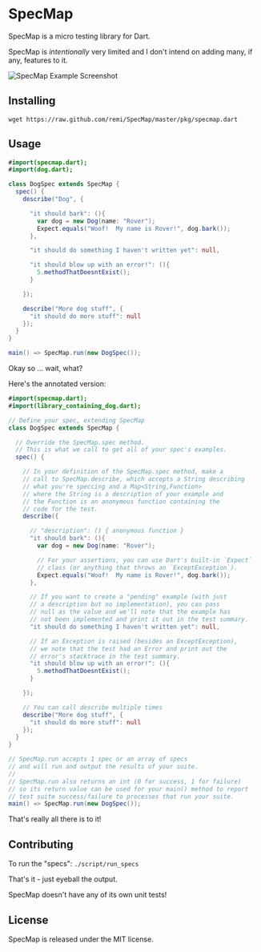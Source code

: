 SpecMap
=======

SpecMap is a micro testing library for Dart.

SpecMap is *intentionally* very limited and I don't intend on adding many, 
if any, features to it.

![SpecMap Example Screenshot](https://github.com/remi/SpecMap/raw/master/pkg/screenshot.png)

Installing
----------

    wget https://raw.github.com/remi/SpecMap/master/pkg/specmap.dart

Usage
-----

```actionscript
#import(specmap.dart);
#import(dog.dart);

class DogSpec extends SpecMap {
  spec() {
    describe("Dog", {

      "it should bark": (){
        var dog = new Dog(name: "Rover");
        Expect.equals("Woof!  My name is Rover!", dog.bark());
      },

      "it should do something I haven't written yet": null,

      "it should blow up with an error!": (){
        5.methodThatDoesntExist();
      }

    });

    describe("More dog stuff", {
      "it should do more stuff": null
    });
  }
}

main() => SpecMap.run(new DogSpec());
```

Okay so ... wait, what?

Here's the annotated version:

```actionscript
#import(specmap.dart);
#import(library_containing_dog.dart);

// Define your spec, extending SpecMap
class DogSpec extends SpecMap {

  // Override the SpecMap.spec method.
  // This is what we call to get all of your spec's examples.
  spec() {

    // In your definition of the SpecMap.spec method, make a 
    // call to SpecMap.describe, which accepts a String describing 
    // what you're speccing and a Map<String,Function> 
    // where the String is a description of your example and 
    // the Function is an anonymous function containing the 
    // code for the test.
    describe({

      // "description": () { anonymous function }
      "it should bark": (){
        var dog = new Dog(name: "Rover");

        // For your assertions, you can use Dart's built-in `Expect` 
        // class (or anything that throws an `ExceptException`).  
        Expect.equals("Woof!  My name is Rover!", dog.bark());
      },

      // If you want to create a "pending" example (with just 
      // a description but no implementation), you can pass 
      // null as the value and we'll note that the example has 
      // not been implemented and print it out in the test summary.
      "it should do something I haven't written yet": null,

      // If an Exception is raised (besides an ExceptException), 
      // we note that the test had an Error and print out the 
      // error's stacktrace in the test summary.
      "it should blow up with an error!": (){
        5.methodThatDoesntExist();
      }

    });

    // You can call describe multiple times
    describe("More dog stuff", {
      "it should do more stuff": null
    });
  }
}

// SpecMap.run accepts 1 spec or an array of specs 
// and will run and output the results of your suite.
//
// SpecMap.run also returns an int (0 for success, 1 for failure) 
// so its return value can be used for your main() method to report 
// test suite success/failure to processes that run your suite.
main() => SpecMap.run(new DogSpec());
```

That's really all there is to it!

Contributing
------------

To run the "specs": `./script/run_specs`

That's it - just eyeball the output.

SpecMap doesn't have any of its own unit tests!

License
-------

SpecMap is released under the MIT license.
